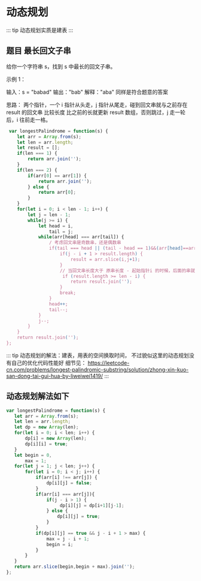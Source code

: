
# 动态规划

::: tip
动态规划实质是建表
:::

## 题目 最长回文子串
给你一个字符串 s，找到 s 中最长的回文子串。

示例 1：

输入：s = "babad"
输出："bab"
解释："aba" 同样是符合题意的答案

思路： 两个指针，一个 i 指针从头走，j 指针从尾走，碰到回文串就与之前存在 result 的回文串 比较长度
 比之前的长就更新 result 数组，否则跳过，j 走一轮后，i 往前走一格。
```js
 var longestPalindrome = function(s) {
    let arr = Array.from(s);
    let len = arr.length;
    let result = [];
    if(len === 1) {
        return arr.join('');
    }
    if(len === 2) {
        if(arr[0] == arr[1]) {
            return arr.join('');
        } else {
            return arr[0];
        }
    }
    for(let i = 0; i < len - 1; i++) {
        let j = len - 1;
        while(j >= i) {
            let head = i,
                tail = j;
            while(arr[head] === arr[tail]) {
                / 考虑回文串是奇数串，还是偶数串
                if(tail === head || (tail - head == 1)&&(arr[head]==arr[tail])) {
                    if(j - i + 1 > result.length) {
                        result = arr.slice(i,j+1);
                    }
                    // 当回文串长度大于 原串长度 - 起始指针i 的时候，后面的串就不可能大于它了，直接返回即可
                     if (result.length >= len - i) {   
                        return result.join('');
                    }
                    break;
                }
                head++;
                tail--;
            }
            j--;
        }
    }
    return result.join('');
};
```
::: tip
动态规划的解法：建表，用表的空间换取时间，
不过貌似这里的动态规划没有自己的优化代码性能好
细节见： https://leetcode-cn.com/problems/longest-palindromic-substring/solution/zhong-xin-kuo-san-dong-tai-gui-hua-by-liweiwei1419/
:::


## 动态规划解法如下

```js
var longestPalindrome = function(s) {
   let arr = Array.from(s);
   let len = arr.length;
   let dp = new Array(len);
   for(let i = 0; i < len; i++) {
       dp[i] = new Array(len);
       dp[i][i] = true;
   }
   let begin = 0,
       max = 1;
   for(let j = 1; j < len; j++) {
       for(let i = 0; i < j; i++) {
           if(arr[i] !== arr[j]) {
               dp[i][j] = false;
           } 
           if(arr[i] === arr[j]){
               if(j - i > 1) {
                    dp[i][j] = dp[i+1][j-1];
               } else {
                   dp[i][j] = true;
               }
           }
           if(dp[i][j] == true && j - i + 1 > max) {
               max = j - i + 1;
               begin = i;
           }
       }
   }
   return arr.slice(begin,begin + max).join('');
};
```
